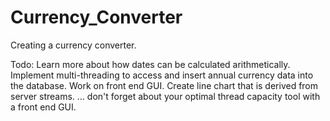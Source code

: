 # Currency_Converter
Creating a currency converter. 


Todo: Learn more about how dates can be calculated arithmetically. 
      Implement multi-threading to access and insert annual currency data into the database. 
      Work on front end GUI. Create line chart that is derived from server streams. 
      ... don't forget about your optimal thread capacity tool with a front end GUI. 

